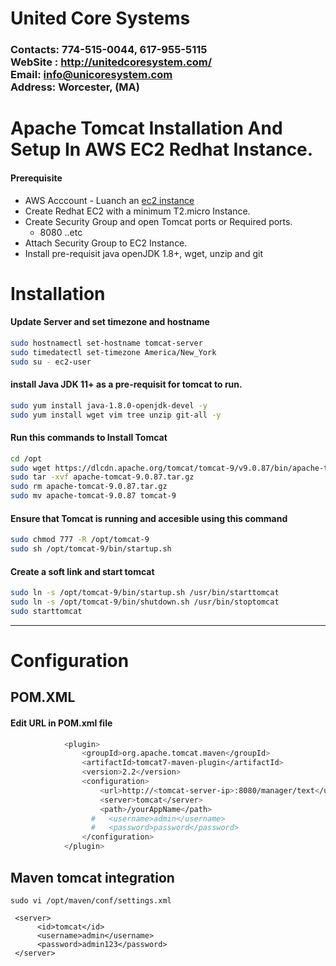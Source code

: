 # United Core Systems

### Contacts: 774-515-0044, 617-955-5115<br> WebSite : <http://unitedcoresystem.com/><br>Email: info@unicoresystem.com <br>Address: Worcester, (MA)

# Apache Tomcat Installation And Setup In AWS EC2 Redhat Instance.
#### Prerequisite
+ AWS Acccount - Luanch an [ec2 instance](../EC2_Instances/README.md)
+ Create Redhat EC2 with a minimum T2.micro Instance.
+ Create Security Group and open Tomcat ports or Required ports.
   + 8080 ..etc
+ Attach Security Group to EC2 Instance.
+ Install pre-requisit java openJDK 1.8+, wget, unzip and git

# Installation 

#### Update Server and set timezone and hostname
```sh
sudo hostnamectl set-hostname tomcat-server
sudo timedatectl set-timezone America/New_York
sudo su - ec2-user
``` 
#### install Java JDK 11+ as a pre-requisit for tomcat to run.
```sh
sudo yum install java-1.8.0-openjdk-devel -y
sudo yum install wget vim tree unzip git-all -y
```
#### Run this commands to Install Tomcat
```sh
cd /opt 
sudo wget https://dlcdn.apache.org/tomcat/tomcat-9/v9.0.87/bin/apache-tomcat-9.0.87.tar.gz
sudo tar -xvf apache-tomcat-9.0.87.tar.gz
sudo rm apache-tomcat-9.0.87.tar.gz
sudo mv apache-tomcat-9.0.87 tomcat-9
```
#### Ensure that Tomcat is running and accesible using this command
```sh
sudo chmod 777 -R /opt/tomcat-9
sudo sh /opt/tomcat-9/bin/startup.sh
```
#### Create a soft link and start tomcat
```sh
sudo ln -s /opt/tomcat-9/bin/startup.sh /usr/bin/starttomcat
sudo ln -s /opt/tomcat-9/bin/shutdown.sh /usr/bin/stoptomcat
sudo starttomcat
```
---

# Configuration

## POM.XML 

#### Edit URL in POM.xml file
```sh
            <plugin>
                <groupId>org.apache.tomcat.maven</groupId>
                <artifactId>tomcat7-maven-plugin</artifactId>
                <version>2.2</version>
                <configuration>
                    <url>http://<tomcat-server-ip>:8080/manager/text</url>
                    <server>tomcat</server>
                    <path>/yourAppName</path>
                  #   <username>admin</username>
                  #   <password>password</password>
                </configuration>
            </plugin>
```
## Maven tomcat integration 

```
sudo vi /opt/maven/conf/settings.xml
```

```
 <server>
      <id>tomcat</id>
      <username>admin</username>
      <password>admin123</password>
 </server>
```
